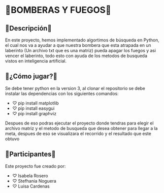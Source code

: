 # 💟BOMBERAS Y FUEGOS💟

## 💟Descripción💟

En este proyecto, hemos implementado algortimos de búsqueda en Python, el cual nos va a ayudar a que nuestra bombera que esta atrapada en un laberinto (Un archivo txt que es una matriz) pueda apagar los fuegos y asi vencer el laberinto, todo esto con ayuda de los metodos de busqueda vistos en inteligencia artificial.

## 💟¿Cómo jugar?💟

Se debe tener python en la version 3, al clonar el repositorio se debe instalar las dependencias con los siguientes comandos:

- ♡ pip install matplotlib
- ♡ pip install easygui
- ♡ pip install graphviz

Despues de eso podras ejecutar el proyecto donde tendras para elegir el archivo matriz y el metodo de busqueda que desea obtener para llegar a la meta, despues de eso se visualizara el recorrido y el resultado que este obtuvo

## 💟Participantes💟

Este proyecto fue creado por:

- ♡ Isabela Rosero
- ♡ Stefhania Noguera
- ♡ Luisa Cardenas

